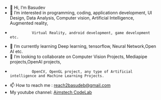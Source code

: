 - 👋 Hi, I’m Basudev
- 👀 I’m interested in programming, coding, applicationn development, UI Design, Data Analysis, Computer vision, Artificial Intelligence, Augmented reality,
-               Virtual Reality, android development, game development etc.
- 🌱 I’m currently learning Deep learning, tensorflow, Neural Network,Open AI etc.
- 💞️ I’m looking to collaborate on Computer Vision Projects, Mediapipe projects,OpenAI projects,
-               OpenCV, OpenGL project, any type of Artificial intelligence and Machine Learning Projects.
- 📫 How to reach me : reach2basudeb@gmail.com
- My youtube channel: [Aimstech CodeLab](https://www.youtube.com/channel/UCl8s8PTXN_-7a15MQKrmupg)

<!---
aimstech45/aimstech45 is a ✨ special ✨ repository because its `README.md` (this file) appears on your GitHub profile.
You can click the Preview link to take a look at your changes.
--->
